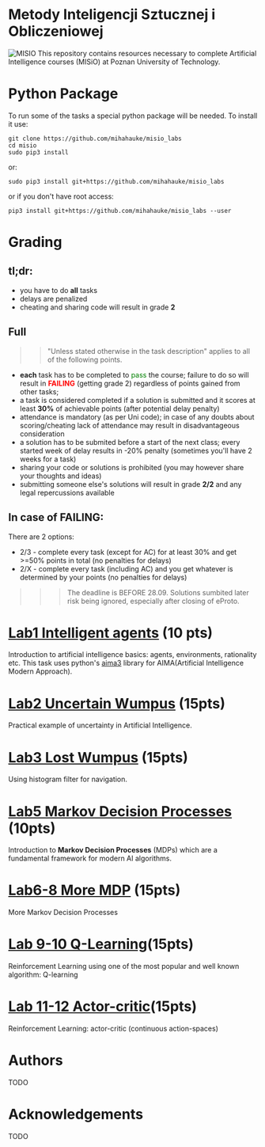 # Metody Inteligencji Sztucznej i Obliczeniowej
![MISIO](bear.png)
This repository contains resources necessary to complete Artificial Intelligence courses (MISiO) at Poznan University of Technology.

# Python Package
To run some of the tasks a special python package will be needed. To install it use:

```
git clone https://github.com/mihahauke/misio_labs
cd misio
sudo pip3 install 
```
or:
```
sudo pip3 install git+https://github.com/mihahauke/misio_labs
```
or if you don't have root access:
```
pip3 install git+https://github.com/mihahauke/misio_labs --user 
```

# Grading
## tl;dr:
* you have to do **all** tasks
* delays are penalized
* cheating and sharing code will result in grade **2**

## Full 
>> "Unless stated otherwise in the task description" applies to all of the following points.
* **each** task has to be completed to <span style="color:green">pass</span>
 the course; failure to do so will result in <span style="color:red">**FAILING**</span> (getting grade 2) regardless of points gained from other tasks; 
* a task is considered completed if a solution is submitted and it scores at least **30%** of achievable points (after potential delay penalty)
* attendance is mandatory (as per Uni code); in case of any doubts about scoring/cheating lack of attendance may result in disadvantageous consideration
* a solution has to be submited before a start of the next class; every started week of delay results in -20% penalty (sometimes you'll have 2 weeks for a task)
* sharing your code or solutions is prohibited (you may however share your thoughts and ideas)
* submitting someone else's solutions will result in grade **2/2** and any legal repercussions available

## In case of FAILING:
There are 2 options:
* 2/3 - complete every task (except for AC) for at least 30% and get >=50% points in total (no penalties for delays)
* 2/X - complete every task (including AC) and you get whatever is determined by your points (no penalties for delays)

>>> The deadline is BEFORE 28.09. Solutions sumbited later risk being ignored, especially after closing of eProto.

# [Lab1 Intelligent agents](lab1) (10 pts)
Introduction to artificial intelligence basics: agents, environments, rationality etc. 
This task uses python's [aima3](https://github.com/Calysto/aima3) library for AIMA(Artificial Intelligence Modern Approach).

# [Lab2 Uncertain Wumpus](lab2) (15pts)
Practical example of uncertainty in Artificial Intelligence.

# [Lab3 Lost Wumpus](lab3) (15pts)
Using histogram filter for navigation.

# [Lab5 Markov Decision Processes](lab5) (10pts)
Introduction to **Markov Decision Processes** (MDPs) which are a fundamental framework for modern AI algorithms.

# [Lab6-8 More MDP](lab6) (15pts)
More Markov Decision Processes

# [Lab 9-10 Q-Learning](lab9)(15pts)
Reinforcement Learning using one of the most popular and well known algorithm: Q-learning

# [Lab 11-12 Actor-critic](lab11)(15pts)
Reinforcement Learning: actor-critic (continuous action-spaces)

# Authors
TODO
# Acknowledgements 
TODO
